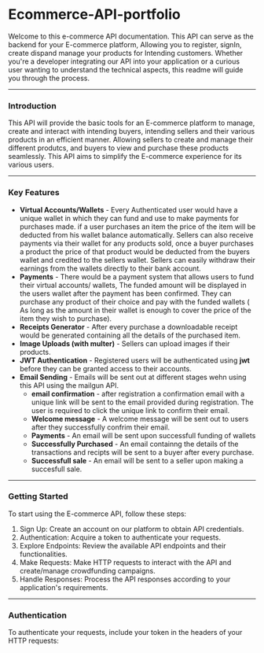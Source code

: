 # Ecommerce-API-portfolio
Welcome to this e-commerce API documentation. This API can serve as the backend for your E-commerce platform, Allowing you to register, signIn, create dispand manage your products for Intending customers.
Whether you're a developer integrating our API into your application or a curious user wanting to understand the technical aspects, this readme will guide you through the process.

___

### Introduction
This API will provide the basic tools for an E-commerce platform to manage, create and interact with intending buyers, intending sellers and their various products in an efficient manner.
Allowing sellers to create and manage their different produtcs, and buyers to view and purchase these products seamlessly. This API aims to simplify the E-commerce experience for its various users.

___

### Key Features
* **Virtual Accounts/Wallets** - Every Authenticated user would have a unique wallet in which they can fund and use to make payments for purchases made. if a user purchases an item the price of the item will be deducted from his wallet balance automatically. Sellers can also receive payments via their wallet for any products sold, once a buyer purchases a product the price of that product would be deducted from the buyers wallet and credited to the sellers wallet. Sellers can easily withdraw their earnings from the wallets directly to their bank account.
* **Payments** - There would be a payment system that allows users to fund their virtual accounts/ wallets, The funded amount will be displayed in the users wallet after the payment has been confirmed. They can purchase any product of their choice and pay with the funded wallets ( As long as the amount in their wallet is enough to cover the price of the item they wish to purchase).
* **Receipts Generator** - After every purchase a downloadable receipt would be generated containing all the details of the purchased item.
* **Image Uploads (with multer)** - Sellers can upload images if their products.
* **JWT Authentication** - Registered users will be authenticated using **jwt** before they can be granted access to their accounts.
* **Email Sending** - Emails will be sent out at different stages wehn using this API using the mailgun API.
     * **email confirmation** - after registration a confirmation email with a unique link will be sent to the email provided during registration. The user is required to click the unique link to confirm their email.
     * **Welcome message** - A welcome message will be sent out to users after they successfully confrim their email.
     * **Payments** - An email will be sent upon successfull funding of wallets
     * **Successfully Purchased** - An email containng the details of the transactions and recipts will be sent to a buyer after every purchase.
     * **Successfull sale** - An email will be sent to a seller upon making a succesfull sale.

___

### Getting Started
To start using the E-commerce API, follow these steps:

1. Sign Up: Create an account on our platform to obtain API credentials.
1. Authentication: Acquire a token to authenticate your requests.
1. Explore Endpoints: Review the available API endpoints and their functionalities.
1. Make Requests: Make HTTP requests to interact with the API and create/manage crowdfunding campaigns.
1. Handle Responses: Process the API responses according to your application's requirements.

___

### Authentication
To authenticate your requests, include your token in the headers of your HTTP requests:

   







